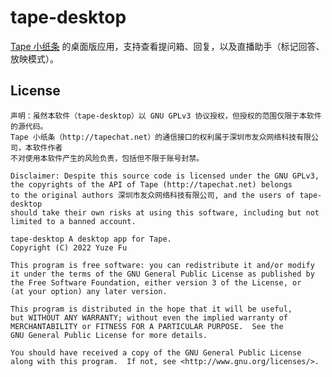 # tape-desktop

[Tape 小纸条](http://tapechat.net) 的桌面版应用，支持查看提问箱、回复，以及直播助手（标记回答、放映模式）。

## License

    声明：虽然本软件（tape-desktop）以 GNU GPLv3 协议授权，但授权的范围仅限于本软件的源代码。
    Tape 小纸条（http://tapechat.net）的通信接口的权利属于深圳市友众网络科技有限公司，本软件作者
    不对使用本软件产生的风险负责，包括但不限于账号封禁。

    Disclaimer: Despite this source code is licensed under the GNU GPLv3,
    the copyrights of the API of Tape (http://tapechat.net) belongs
    to the original authors 深圳市友众网络科技有限公司, and the users of tape-desktop
    should take their own risks at using this software, including but not
    limited to a banned account.

    tape-desktop A desktop app for Tape.
    Copyright (C) 2022 Yuze Fu

    This program is free software: you can redistribute it and/or modify
    it under the terms of the GNU General Public License as published by
    the Free Software Foundation, either version 3 of the License, or
    (at your option) any later version.

    This program is distributed in the hope that it will be useful,
    but WITHOUT ANY WARRANTY; without even the implied warranty of
    MERCHANTABILITY or FITNESS FOR A PARTICULAR PURPOSE.  See the
    GNU General Public License for more details.

    You should have received a copy of the GNU General Public License
    along with this program.  If not, see <http://www.gnu.org/licenses/>.
